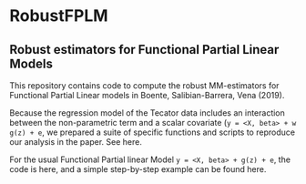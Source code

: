 # RobustFPLM
## Robust estimators for Functional Partial Linear Models 

This repository contains code to compute the robust MM-estimators for Functional Partial Linear
models in Boente, Salibian-Barrera, Vena (2019).

Because the regression model of the Tecator data includes an interaction between the non-parametric 
term and a scalar covariate (`y = <X, beta> + w g(z) + e`, we prepared a suite of specific functions and scripts to reproduce 
our analysis in the paper. See here.

For the usual Functional Partial linear Model `y = <X, beta> + g(z) + e`, the code is here, and a 
simple step-by-step example can be found here. 
